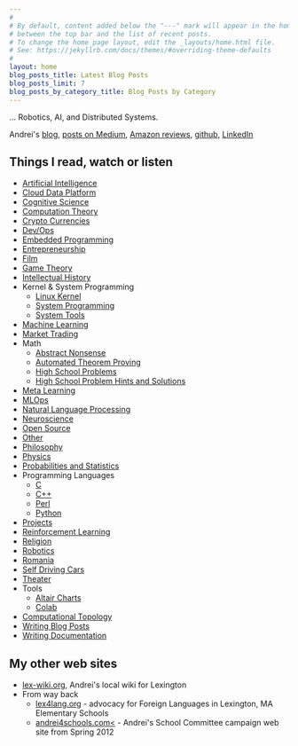 ```yaml
---
#
# By default, content added below the "---" mark will appear in the home page
# between the top bar and the list of recent posts.
# To change the home page layout, edit the _layouts/home.html file.
# See: https://jekyllrb.com/docs/themes/#overriding-theme-defaults
#
layout: home
blog_posts_title: Latest Blog Posts
blog_posts_limit: 7
blog_posts_by_category_title: Blog Posts by Category
---
```

… Robotics, AI, and Distributed Systems.

Andrei's [blog](blog), [posts on Medium](medium.md), [Amazon reviews](https://www.amazon.com/gp/profile/amzn1.account.AH2JFOWQ673YGWLX22JI2BKYOUXA/ref=cm_cr_dp_d_gw_tr?ie=UTF8), [github](https://github.com/bitdribble), [LinkedIn](https://www.linkedin.com/in/andrei-radulescu-banu)

## Things I read, watch or listen

* [Artificial Intelligence](artificial_intelligence.md)
* [Cloud Data Platform](cloud_data_platform.md)
* [Cognitive Science](cognitive_science.md)
* [Computation Theory](computation_theory.md)
* [Crypto Currencies](crypto_currencies.md)
* [Dev/Ops](devops.md)
* [Embedded Programming](embedded_programming.md)
* [Entrepreneurship](entrepreneurship.md)
* [Film](film.md)
* [Game Theory](game_theory.md)
* [Intellectual History](intellectual_history.md)
* Kernel & System Programming
  * [Linux Kernel](linux_kernel.md)
  * [System Programming](system_programming.md)
  * [System Tools](system_tools.md)
* [Machine Learning](machine_learning.md)
* [Market Trading](market_trading.md)
* Math
  * [Abstract Nonsense](math/abstract_nonsense.md)
  * [Automated Theorem Proving](math/automated_theorem_proving.md)
  * [High School Problems](math/high_school.md)
  * [High School Problem Hints and Solutions](math/high_school_solutions.md)
* [Meta Learning](meta_learning.md)
* [MLOps](mlops.md)
* [Natural Language Processing](natural_language_processing.md)
* [Neuroscience](neuroscience.md)
* [Open Source](open_source.md)
* [Other](other.md)
* [Philosophy](philosophy.md)
* [Physics](physics.md)
* [Probabilities and Statistics](probabilities_and_statistics.md)
* Programming Languages
  * [C](programming_languages/c.md)
  * [C++](programming_languages/c++.md)
  * [Perl](programming_languages/perl.md)
  * [Python](programming_languages/python.md)
* [Projects](projects.md)
* [Reinforcement Learning](reinforcement_learning.md)
* [Religion](religion.md)
* [Robotics](robotics.md)
* [Romania](romania.md)
* [Self Driving Cars](self_driving_cars.md)
* [Theater](theater.md)
* Tools
  * [Altair Charts](altair.md)
  * [Colab](colab.md)
* [Computational Topology](computational_topology.md)
* [Writing Blog Posts](writing_blog_posts.md)
* [Writing Documentation](writing_documentation.md)

## My other web sites
* [lex-wiki.org](http://lex-wiki.org), Andrei's local wiki for Lexington
* From way back
  * [lex4lang.org](https://web.archive.org/web/20150103052312/https://sites.google.com/site/lexington4languages/) - advocacy for Foreign Languages in Lexington, MA Elementary Schools
  * [andrei4schools.com<](https://web.archive.org/web/20130817181328/http://andrei4schools.com/) - Andrei's School Committee campaign web site from Spring 2012
